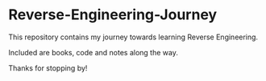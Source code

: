 # Reverse-Engineering-Journey

This repository contains my journey towards learning Reverse Engineering.

Included are books, code and notes along the way.

Thanks for stopping by!

